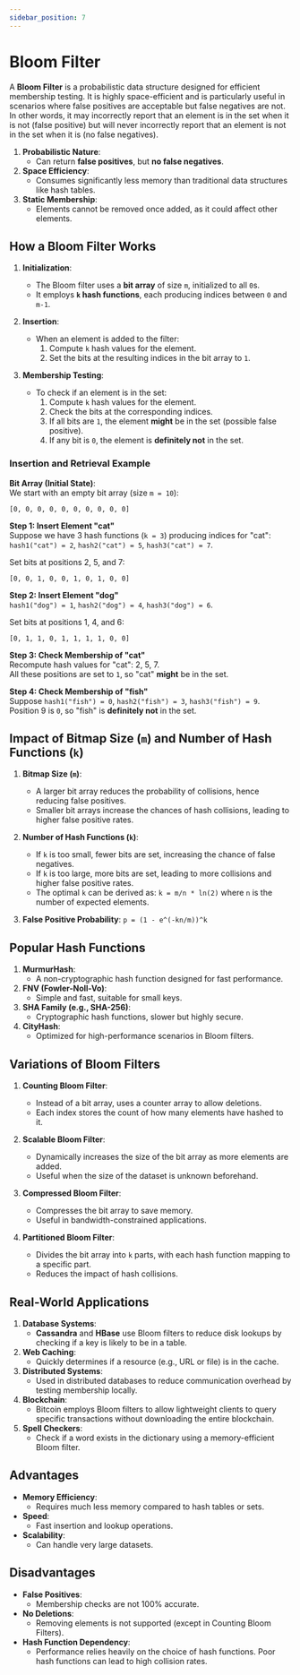 ```yaml
---
sidebar_position: 7
---
```


# Bloom Filter

A **Bloom Filter** is a probabilistic data structure designed for efficient membership testing. It is highly space-efficient and is particularly useful in scenarios where false positives are acceptable but false negatives are not. In other words, it may incorrectly report that an element is in the set when it is not (false positive) but will never incorrectly report that an element is not in the set when it is (no false negatives).

1. **Probabilistic Nature**:
   - Can return **false positives**, but **no false negatives**.
2. **Space Efficiency**:
   - Consumes significantly less memory than traditional data structures like hash tables.
3. **Static Membership**:
   - Elements cannot be removed once added, as it could affect other elements.

## How a Bloom Filter Works

1. **Initialization**:

   - The Bloom filter uses a **bit array** of size `m`, initialized to all `0`s.
   - It employs **`k` hash functions**, each producing indices between `0` and `m-1`.

2. **Insertion**:

   - When an element is added to the filter:
     1. Compute `k` hash values for the element.
     2. Set the bits at the resulting indices in the bit array to `1`.

3. **Membership Testing**:
   - To check if an element is in the set:
     1. Compute `k` hash values for the element.
     2. Check the bits at the corresponding indices.
     3. If all bits are `1`, the element **might** be in the set (possible false positive).
     4. If any bit is `0`, the element is **definitely not** in the set.

### Insertion and Retrieval Example

**Bit Array (Initial State)**:  
We start with an empty bit array (size `m = 10`):

```
[0, 0, 0, 0, 0, 0, 0, 0, 0, 0]
```

**Step 1: Insert Element "cat"**  
Suppose we have 3 hash functions (`k = 3`) producing indices for "cat":  
`hash1("cat") = 2`, `hash2("cat") = 5`, `hash3("cat") = 7`.

Set bits at positions 2, 5, and 7:

```
[0, 0, 1, 0, 0, 1, 0, 1, 0, 0]
```

**Step 2: Insert Element "dog"**  
`hash1("dog") = 1`, `hash2("dog") = 4`, `hash3("dog") = 6`.

Set bits at positions 1, 4, and 6:

```
[0, 1, 1, 0, 1, 1, 1, 1, 0, 0]
```

**Step 3: Check Membership of "cat"**  
Recompute hash values for "cat": 2, 5, 7.  
All these positions are set to `1`, so "cat" **might** be in the set.

**Step 4: Check Membership of "fish"**  
Suppose `hash1("fish") = 0`, `hash2("fish") = 3`, `hash3("fish") = 9`.  
Position 9 is `0`, so "fish" is **definitely not** in the set.

## Impact of Bitmap Size (`m`) and Number of Hash Functions (`k`)

1. **Bitmap Size (`m`)**:

   - A larger bit array reduces the probability of collisions, hence reducing false positives.
   - Smaller bit arrays increase the chances of hash collisions, leading to higher false positive rates.

2. **Number of Hash Functions (`k`)**:

   - If `k` is too small, fewer bits are set, increasing the chance of false negatives.
   - If `k` is too large, more bits are set, leading to more collisions and higher false positive rates.
   - The optimal `k` can be derived as: `k = m/n * ln(2)` where `n` is the number of expected elements.

3. **False Positive Probability**:
   `p = (1 - e^(-kn/m))^k`

## Popular Hash Functions

1. **MurmurHash**:
   - A non-cryptographic hash function designed for fast performance.
2. **FNV (Fowler-Noll-Vo)**:
   - Simple and fast, suitable for small keys.
3. **SHA Family (e.g., SHA-256)**:
   - Cryptographic hash functions, slower but highly secure.
4. **CityHash**:
   - Optimized for high-performance scenarios in Bloom filters.

## Variations of Bloom Filters

1. **Counting Bloom Filter**:

   - Instead of a bit array, uses a counter array to allow deletions.
   - Each index stores the count of how many elements have hashed to it.

2. **Scalable Bloom Filter**:

   - Dynamically increases the size of the bit array as more elements are added.
   - Useful when the size of the dataset is unknown beforehand.

3. **Compressed Bloom Filter**:

   - Compresses the bit array to save memory.
   - Useful in bandwidth-constrained applications.

4. **Partitioned Bloom Filter**:
   - Divides the bit array into `k` parts, with each hash function mapping to a specific part.
   - Reduces the impact of hash collisions.

## Real-World Applications

1. **Database Systems**:
   - **Cassandra** and **HBase** use Bloom filters to reduce disk lookups by checking if a key is likely to be in a table.
2. **Web Caching**:
   - Quickly determines if a resource (e.g., URL or file) is in the cache.
3. **Distributed Systems**:
   - Used in distributed databases to reduce communication overhead by testing membership locally.
4. **Blockchain**:
   - Bitcoin employs Bloom filters to allow lightweight clients to query specific transactions without downloading the entire blockchain.
5. **Spell Checkers**:
   - Check if a word exists in the dictionary using a memory-efficient Bloom filter.

## Advantages

- **Memory Efficiency**:
  - Requires much less memory compared to hash tables or sets.
- **Speed**:
  - Fast insertion and lookup operations.
- **Scalability**:
  - Can handle very large datasets.

## Disadvantages

- **False Positives**:
  - Membership checks are not 100% accurate.
- **No Deletions**:
  - Removing elements is not supported (except in Counting Bloom Filters).
- **Hash Function Dependency**:
  - Performance relies heavily on the choice of hash functions. Poor hash functions can lead to high collision rates.
